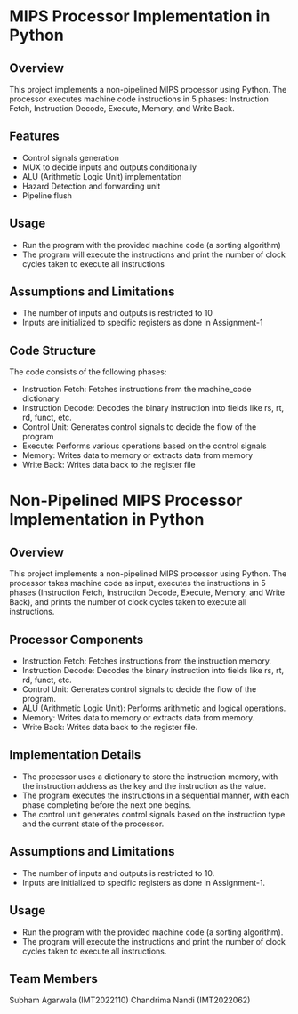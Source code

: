 # MIPS Processor Implementation in Python

## Overview
This project implements a non-pipelined MIPS processor using Python. The processor executes machine code instructions in 5 phases: Instruction Fetch, Instruction Decode, Execute, Memory, and Write Back.

## Features
- Control signals generation
- MUX to decide inputs and outputs conditionally
- ALU (Arithmetic Logic Unit) implementation
- Hazard Detection and forwarding unit
- Pipeline flush

## Usage
- Run the program with the provided machine code (a sorting algorithm)
- The program will execute the instructions and print the number of clock cycles taken to execute all instructions

## Assumptions and Limitations
- The number of inputs and outputs is restricted to 10
- Inputs are initialized to specific registers as done in Assignment-1

## Code Structure
The code consists of the following phases:

- Instruction Fetch: Fetches instructions from the machine_code dictionary
- Instruction Decode: Decodes the binary instruction into fields like rs, rt, rd, funct, etc.
- Control Unit: Generates control signals to decide the flow of the program
- Execute: Performs various operations based on the control signals
- Memory: Writes data to memory or extracts data from memory
- Write Back: Writes data back to the register file

# Non-Pipelined MIPS Processor Implementation in Python

## Overview
This project implements a non-pipelined MIPS processor using Python. The processor takes machine code as input, executes the instructions in 5 phases (Instruction Fetch, Instruction Decode, Execute, Memory, and Write Back), and prints the number of clock cycles taken to execute all instructions.

## Processor Components
- Instruction Fetch: Fetches instructions from the instruction memory.
- Instruction Decode: Decodes the binary instruction into fields like rs, rt, rd, funct, etc.
- Control Unit: Generates control signals to decide the flow of the program.
- ALU (Arithmetic Logic Unit): Performs arithmetic and logical operations.
- Memory: Writes data to memory or extracts data from memory.
- Write Back: Writes data back to the register file.

## Implementation Details
- The processor uses a dictionary to store the instruction memory, with the instruction address as the key and the instruction as the value.
- The program executes the instructions in a sequential manner, with each phase completing before the next one begins.
- The control unit generates control signals based on the instruction type and the current state of the processor.

## Assumptions and Limitations
- The number of inputs and outputs is restricted to 10.
- Inputs are initialized to specific registers as done in Assignment-1.

## Usage
- Run the program with the provided machine code (a sorting algorithm).
- The program will execute the instructions and print the number of clock cycles taken to execute all instructions.

## Team Members
Subham Agarwala (IMT2022110)
Chandrima Nandi (IMT2022062)
